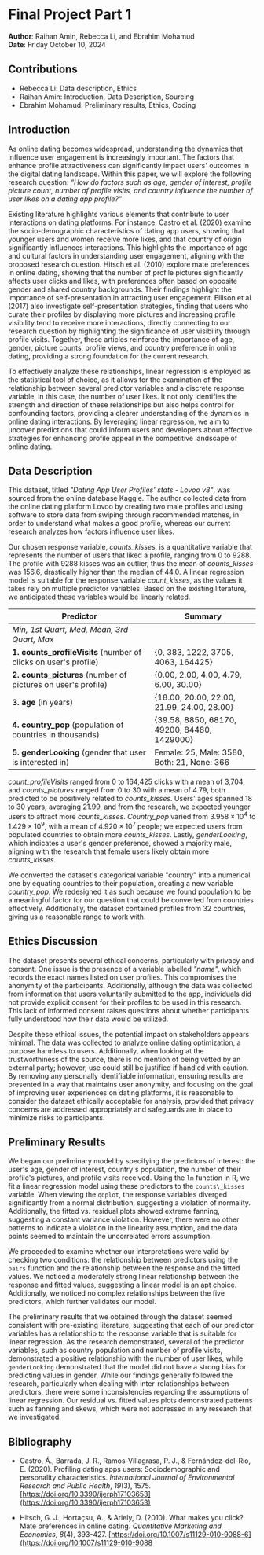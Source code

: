 # Final Project Part 1

**Author**: Raihan Amin, Rebecca Li, and Ebrahim Mohamud  
**Date**: Friday October 10, 2024

## Contributions
- Rebecca Li: Data description, Ethics
- Raihan Amin: Introduction, Data Description, Sourcing
- Ebrahim Mohamud: Preliminary results, Ethics, Coding 

## Introduction

As online dating becomes widespread, understanding the dynamics that influence user engagement is increasingly important. The factors that enhance profile attractiveness can significantly impact users' outcomes in the digital dating landscape. Within this paper, we will explore the following research question: _“How do factors such as age, gender of interest, profile picture count, number of profile visits, and country influence the number of user likes on a dating app profile?”_

Existing literature highlights various elements that contribute to user interactions on dating platforms. For instance, Castro et al. (2020) examine the socio-demographic characteristics of dating app users, showing that younger users and women receive more likes, and that country of origin significantly influences interactions. This highlights the importance of age and cultural factors in understanding user engagement, aligning with the proposed research question. Hitsch et al. (2010) explore mate preferences in online dating, showing that the number of profile pictures significantly affects user clicks and likes, with preferences often based on opposite gender and shared country backgrounds. Their findings highlight the importance of self-presentation in attracting user engagement. Ellison et al. (2017) also investigate self-presentation strategies, finding that users who curate their profiles by displaying more pictures and increasing profile visibility tend to receive more interactions, directly connecting to our research question by highlighting the significance of user visibility through profile visits. Together, these articles reinforce the importance of age, gender, picture counts, profile views, and country preference in online dating, providing a strong foundation for the current research.

To effectively analyze these relationships, linear regression is employed as the statistical tool of choice, as it allows for the examination of the relationship between several predictor variables and a discrete response variable, in this case, the number of user likes. It not only identifies the strength and direction of these relationships but also helps control for confounding factors, providing a clearer understanding of the dynamics in online dating interactions. By leveraging linear regression, we aim to uncover predictions that could inform users and developers about effective strategies for enhancing profile appeal in the competitive landscape of online dating.

## Data Description
This dataset, titled _"Dating App User Profiles' stats - Lovoo v3"_, was sourced from the online database Kaggle. The author collected data from the online dating platform Lovoo by creating two male profiles and using software to store data from swiping through recommended matches, in order to understand what makes a good profile, whereas our current research analyzes how factors influence user likes.

Our chosen response variable, _counts\_kisses_, is a quantitative variable that represents the number of users that liked a profile, ranging from 0 to 9288. The profile with 9288 kisses was an outlier, thus the mean of _counts\_kisses_ was 156.6, drastically higher than the median of 44.0. A linear regression model is suitable for the response variable _count\_kisses_, as the values it takes rely on multiple predictor variables. Based on the existing literature, we anticipated these variables would be linearly related.

| **Predictor**             | **Summary**                                              |
|---------------------------|----------------------------------------------------------|
| *Min, 1st Quart, Med, Mean, 3rd Quart, Max*                                           |
| **1. counts\_profileVisits** (number of clicks on user's profile) | {0, 383, 1222, 3705, 4063, 164425} |
| **2. counts\_pictures** (number of pictures on user's profile)   | {0.00, 2.00, 4.00, 4.79, 6.00, 30.00} |
| **3. age** (in years)                                          | {18.00, 20.00, 22.00, 21.99, 24.00, 28.00} |
| **4. country\_pop** (population of countries in thousands)     | {39.58, 8850, 68170, 49200, 84480, 1429000} |
| **5. genderLooking** (gender that user is interested in)       | Female: 25, Male: 3580, Both: 21, None: 366 |

_count\_profileVisits_ ranged from 0 to 164,425 clicks with a mean of 3,704, and _counts\_pictures_ ranged from 0 to 30 with a mean of 4.79, both predicted to be positively related to _counts\_kisses_. Users' ages spanned 18 to 30 years, averaging 21.99, and from the research, we expected younger users to attract more _counts\_kisses_. _Country\_pop_ varied from $3.958 \times 10^4$ to $1.429 \times 10^9$, with a mean of $4.920 \times 10^7$ people; we expected users from populated countries to obtain more _counts\_kisses_. Lastly, _genderLooking_, which indicates a user's gender preference, showed a majority male, aligning with the research that female users likely obtain more _counts\_kisses_.

We converted the dataset's categorical variable "country" into a numerical one by equating countries to their population, creating a new variable _country\_pop_. We redesigned it as such because we found population to be a meaningful factor for our question that could be converted from countries effectively. Additionally, the dataset contained profiles from 32 countries, giving us a reasonable range to work with.

## Ethics Discussion
The dataset presents several ethical concerns, particularly with privacy and consent. One issue is the presence of a variable labelled _"name"_, which records the exact names listed on user profiles. This compromises the anonymity of the participants. Additionally, although the data was collected from information that users voluntarily submitted to the app, individuals did not provide explicit consent for their profiles to be used in this research. This lack of informed consent raises questions about whether participants fully understood how their data would be utilized.

Despite these ethical issues, the potential impact on stakeholders appears minimal. The data was collected to analyze online dating optimization, a purpose harmless to users. Additionally, when looking at the trustworthiness of the source, there is no mention of being vetted by an external party; however, use could still be justified if handled with caution. By removing any personally identifiable information, ensuring results are presented in a way that maintains user anonymity, and focusing on the goal of improving user experiences on dating platforms, it is reasonable to consider the dataset ethically acceptable for analysis, provided that privacy concerns are addressed appropriately and safeguards are in place to minimize risks to participants.

## Preliminary Results
We began our preliminary model by specifying the predictors of interest: the user's age, gender of interest, country's population, the number of their profile's pictures, and profile visits received. Using the `lm` function in R, we fit a linear regression model using these predictors to the `counts\_kisses` variable. When viewing the `qqplot`, the response variables diverged significantly from a normal distribution, suggesting a violation of normality. Additionally, the fitted vs. residual plots showed extreme fanning, suggesting a constant variance violation. However, there were no other patterns to indicate a violation in the linearity assumption, and the data points seemed to maintain the uncorrelated errors assumption.

We proceeded to examine whether our interpretations were valid by checking two conditions: the relationship between predictors using the `pairs` function and the relationship between the response and the fitted values. We noticed a moderately strong linear relationship between the response and fitted values, suggesting a linear model is an apt choice. Additionally, we noticed no complex relationships between the five predictors, which further validates our model.

The preliminary results that we obtained through the dataset seemed consistent with pre-existing literature, suggesting that each of our predictor variables has a relationship to the response variable that is suitable for linear regression. As the research demonstrated, several of the predictor variables, such as country population and number of profile visits, demonstrated a positive relationship with the number of user likes, while `genderLooking` demonstrated that the model did not have a strong bias for predicting values in gender. While our findings generally followed the research, particularly when dealing with inter-relationships between predictors, there were some inconsistencies regarding the assumptions of linear regression. Our residual vs. fitted values plots demonstrated patterns such as fanning and skews, which were not addressed in any research that we investigated.

## Bibliography
- Castro, Á., Barrada, J. R., Ramos-Villagrasa, P. J., & Fernández-del-Río, E. (2020). Profiling dating apps users: Sociodemographic and personality characteristics. _International Journal of Environmental Research and Public Health_, _19_(3), 1575. [https://doi.org/10.3390/ijerph17103653](https://doi.org/10.3390/ijerph17103653)

- Hitsch, G. J., Hortaçsu, A., & Ariely, D. (2010). What makes you click? Mate preferences in online dating. _Quantitative Marketing and Economics_, _8_(4), 393-427. [https://doi.org/10.1007/s11129-010-9088-6](https://doi.org/10.1007/s11129-010-9088
